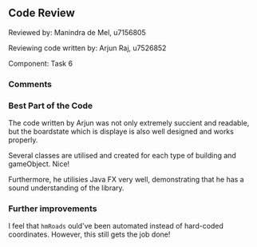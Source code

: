 ## Code Review

Reviewed by: Manindra de Mel, u7156805

Reviewing code written by:   Arjun Raj, u7526852


Component: Task 6

### Comments 


### Best Part of the Code
The code written by Arjun was not only extremely succient and readable, but the boardstate which is displaye is also well designed and works properly. 

Several classes are  utilised and created for each type of building and gameObject. Nice!

Furthermore, he utilisies Java FX very well, demonstrating that he has a sound understanding of the library.

### Further improvements 

I feel that ```hmRoads``` ould've been automated instead of hard-coded coordinates. However, this still gets the job done!
